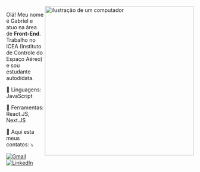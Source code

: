 <img src="https://raw.githubusercontent.com/MicaelliMedeiros/micaellimedeiros/master/image/computer-illustration.png" alt="ilustração de um computador" min-width="400px" max-width="400px" width="400px" align="right">

<p align="left"> 
  Olá! Meu nome é Gabriel e atuo na área de <strong>Front-End</strong>.<br>
  Trabalho no ICEA (Instituto de Controle do Espaço Aéreo) e sou estudante autodidata.
</p>

<p align="left">
  🦄 Linguagens: JavaScript
</p>

<p align="left">
  💼 Ferramentas: React.JS, Next.JS
</p>

<p align="left">
  💌 Aqui esta meus contatos: ⤵️
</p>

<p align="left">
  <a href="#" title="Gmail">
  <img src="https://img.shields.io/badge/-Gmail-FF0000?style=flat-square&labelColor=FF0000&logo=gmail&logoColor=white&link=https://mailto:ramos.gsrc@gmail.com" alt="Gmail"/></a>

  <a href="#" title="LinkedIn">
  <img src="https://img.shields.io/badge/-Linkedin-0e76a8?style=flat-square&logo=Linkedin&logoColor=white&link=https://www.linkedin.com/in/gabrielsilveiradev" alt="LinkedIn"/></a>
  
  </a>
</p>
